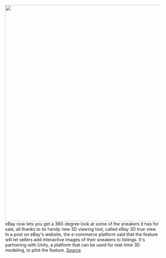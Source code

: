 <img src='https://cdn.vox-cdn.com/thumbor/M8MbXBgsSGzboDqYrLHFU5y03rg=/0x0:2696x1508/1200x800/filters:focal(1133x539:1563x969)/cdn.vox-cdn.com/uploads/chorus_image/image/70241558/ebay_3d_viewing_sneaker.0.png' width='700px' /><br/>
eBay now lets you get a 360-degree look at some of the sneakers it has for sale, all thanks to its handy new 3D viewing tool, called eBay 3D true view. In a post on eBay's website, the e-commerce platform said that the feature will let sellers add interactive images of their sneakers to listings. It's partnering with Unity, a platform that can be used for real-time 3D modeling, to pilot the feature.
<a href='https://www.theverge.com/2021/12/7/22822678/ebay-sneaker-viewer-3d'> Source <a/>